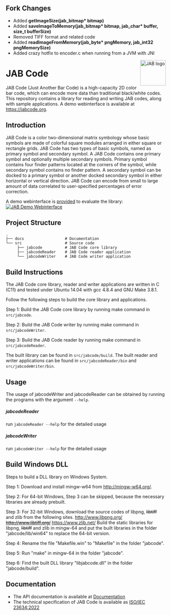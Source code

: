 

## Fork Changes 
* Added __getImageSize(jab_bitmap* bitmap)__
* Added __saveImageToMemory(jab_bitmap* bitmap, jab_char* buffer, size_t bufferSize)__
* Removed TIFF format and related code
* Added __readImageFromMemory(jab_byte* pngMemory, jab_int32 pngMemorySize)__
* Added crazy hotfix to encoder.c when running from a JVM with JNI

<a href="https://jabcode.org">
    <img src="docs/img/jabcode_logo.png" alt="JAB logo" title="JAB" align="right" height="80" />
</a>

# JAB Code

JAB Code (Just Another Bar Code) is a high-capacity 2D color bar code, which can encode more data than traditional black/white codes. This repository contains a library for reading and writing JAB codes, along with sample applications. A demo webinterface is available at https://jabcode.org.

## Introduction

JAB Code is a color two-dimensional matrix symbology whose basic symbols are made of colorful square modules arranged in either square or rectangle grids. JAB Code has two types of basic symbols, named as primary symbol and secondary symbol. A JAB Code contains one primary symbol and optionally multiple secondary symbols. Primary symbol contains four finder patterns located at the corners of the symbol, while secondary symbol contains no finder pattern. A secondary symbol can be docked to a primary symbol or another docked secondary symbol in either horizontal or vertical direction. JAB Code can encode from small to large amount of data correlated to user-specified percentages of error correction.

A demo webinterface is [provided](https://jabcode.org/create) to evaluate the library:
[![JAB Demo Webinterface](docs/img/jabcode_interface.png)](https://jabcode.org/create)

## Project Structure
    .
    ├── docs                  # Documentation
    └── src                   # Source code
         ├── jabcode          # JAB Code core library
         ├── jabcodeReader    # JAB Code reader application
         └── jabcodeWriter    # JAB Code writer application

## Build Instructions
The JAB Code core library, reader and writer applications are written in C (C11) and tested under Ubuntu 14.04 with gcc 4.8.4 and GNU Make 3.8.1. 

Follow the following steps to build the core library and applications. 

Step 1: Build the JAB Code core library by running make command in `src/jabcode`.

Step 2: Build the JAB Code writer by running make command in `src/jabcodeWriter`.

Step 3: Build the JAB Code reader by running make command in `src/jabcodeReader`.

The built library can be found in `src/jabcode/build`. The built reader and writer applications can be found in `src/jabcodeReader/bin` and `src/jabcodeWriter/bin`.

## Usage
The usage of jabcodeWriter and jabcodeReader can be obtained by running the programs with the argument `--help`.

##### jabcodeReader
run `jabcodeReader --help` for the detailed usage

##### jabcodeWriter
run `jabcodeWriter --help` for the detailed usage

## Build Windows DLL
Steps to build a DLL library on Windows System.

Step 1: Download and install mingw-w64 from http://mingw-w64.org/.

Step 2: For 64-bit Windows, Step 3 can be skipped, because the necessary libraries are already prebuilt. 

Step 3: For 32-bit Windows, download the source codes of libpng, ~~libtiff~~ and zlib from the following sites. 
			http://www.libpng.org/
			~~http://www.libtiff.org/~~
			https://www.zlib.net/
		Build the static libraries for libpng, ~~libtiff~~ and zlib in mingw-64 and put the built libraries in the folder "jabcode/lib/win64" to replace the 64-bit version. 
   
Step 4: Rename the file "Makefile.win" to "Makefile" in the folder "jabcode".

Step 5: Run "make" in mingw-64 in the folder "jabcode".

Step 6: Find the built DLL library "libjabcode.dll" in the folder "jabcode/build".

## Documentation
* The API documentation is available at [Documentation](https://jabcode.github.io/jabcode/)
* The technical specification of JAB Code is available as [ISO/IEC 23634:2022](https://www.iso.org/standard/76478.html)

